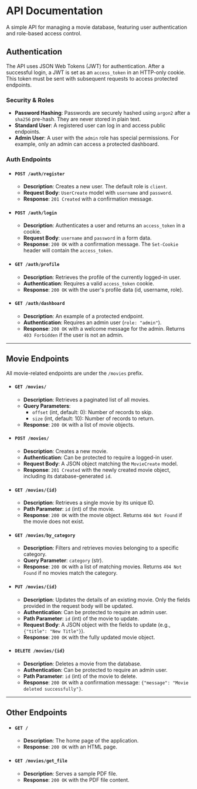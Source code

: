 # API Documentation

A simple API for managing a movie database, featuring user authentication and role-based access control.

## Authentication

The API uses JSON Web Tokens (JWT) for authentication. After a successful login, a JWT is set as an `access_token` in an HTTP-only cookie. This token must be sent with subsequent requests to access protected endpoints.

### Security & Roles

*   **Password Hashing**: Passwords are securely hashed using `argon2` after a `sha256` pre-hash. They are never stored in plain text.
*   **Standard User**: A registered user can log in and access public endpoints.
*   **Admin User**: A user with the `admin` role has special permissions. For example, only an admin can access a protected dashboard.

### Auth Endpoints

*   #### `POST /auth/register`
    *   **Description**: Creates a new user. The default role is `client`.
    *   **Request Body**: `UserCreate` model with `username` and `password`.
    *   **Response**: `201 Created` with a confirmation message.

*   #### `POST /auth/login`
    *   **Description**: Authenticates a user and returns an `access_token` in a cookie.
    *   **Request Body**: `username` and `password` in a form data.
    *   **Response**: `200 OK` with a confirmation message. The `Set-Cookie` header will contain the `access_token`.

*   #### `GET /auth/profile`
    *   **Description**: Retrieves the profile of the currently logged-in user.
    *   **Authentication**: Requires a valid `access_token` cookie.
    *   **Response**: `200 OK` with the user's profile data (id, username, role).

*   #### `GET /auth/dashboard`
    *   **Description**: An example of a protected endpoint.
    *   **Authentication**: Requires an admin user (`role: "admin"`).
    *   **Response**: `200 OK` with a welcome message for the admin. Returns `403 Forbidden` if the user is not an admin.

---

## Movie Endpoints

All movie-related endpoints are under the `/movies` prefix.

*   #### `GET /movies/`
    *   **Description**: Retrieves a paginated list of all movies.
    *   **Query Parameters**:
        *   `offset` (int, default: 0): Number of records to skip.
        *   `size` (int, default: 10): Number of records to return.
    *   **Response**: `200 OK` with a list of movie objects.

*   #### `POST /movies/`
    *   **Description**: Creates a new movie.
    *   **Authentication**: Can be protected to require a logged-in user.
    *   **Request Body**: A JSON object matching the `MovieCreate` model.
    *   **Response**: `201 Created` with the newly created movie object, including its database-generated `id`.

*   #### `GET /movies/{id}`
    *   **Description**: Retrieves a single movie by its unique ID.
    *   **Path Parameter**: `id` (int) of the movie.
    *   **Response**: `200 OK` with the movie object. Returns `404 Not Found` if the movie does not exist.

*   #### `GET /movies/by_category`
    *   **Description**: Filters and retrieves movies belonging to a specific category.
    *   **Query Parameter**: `category` (str).
    *   **Response**: `200 OK` with a list of matching movies. Returns `404 Not Found` if no movies match the category.

*   #### `PUT /movies/{id}`
    *   **Description**: Updates the details of an existing movie. Only the fields provided in the request body will be updated.
    *   **Authentication**: Can be protected to require an admin user.
    *   **Path Parameter**: `id` (int) of the movie to update.
    *   **Request Body**: A JSON object with the fields to update (e.g., `{"title": "New Title"}`).
    *   **Response**: `200 OK` with the fully updated movie object.

*   #### `DELETE /movies/{id}`
    *   **Description**: Deletes a movie from the database.
    *   **Authentication**: Can be protected to require an admin user.
    *   **Path Parameter**: `id` (int) of the movie to delete.
    *   **Response**: `200 OK` with a confirmation message: `{"message": "Movie deleted successfully"}`.

---

## Other Endpoints

*   #### `GET /`
    *   **Description**: The home page of the application.
    *   **Response**: `200 OK` with an HTML page.

*   #### `GET /movies/get_file`
    *   **Description**: Serves a sample PDF file.
    *   **Response**: `200 OK` with the PDF file content.